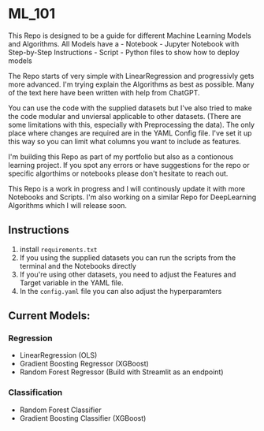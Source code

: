# ML_101
 
This Repo is designed to be a guide for different Machine Learning Models and Algorithms. 
All Models have a 
    - Notebook - Jupyter Notebook with Step-by-Step Instructions
    - Script - Python files to show how to deploy models 


The Repo starts of very simple with LinearRegression and progressivly gets more advanced. 
I'm trying explain the Algorithms as best as possible. Many of the text here have been written with help from ChatGPT. 

You can use the code with the supplied datasets but I've also tried to make the code modular and unviersal applicable to other datasets. (There are some limitations with this, especially with Preprocessing the data). The only place where changes are required are in the YAML Config file. I've set it up this way so you can limit what columns you want to include as features. 

I'm building this Repo as part of my portfolio but also as a contionous learning project. If you spot any errors or have suggestions for the repo or specific algorthims or notebooks please don't hesitate to reach out. 

This Repo is a work in progress and I will continously update it with more Notebooks and Scripts. 
I'm also working on a similar Repo for DeepLearning Algorithms which I will release soon. 

## Instructions 

1. install `requirements.txt`
2. If you using the supplied datasets you can run the scripts from the terminal and the Notebooks directly 
3. If you're using other datasets, you need to adjust the Features and Target variable in the YAML file. 
4. In the `config.yaml` file you can also adjust the hyperparamters 

## Current Models: 

### Regression 

- LinearRegression (OLS)
- Gradient Boosting Regressor (XGBoost)
- Random Forest Regressor (Build with Streamlit as an endpoint)

### Classification 

- Random Forest Classifier
- Gradient Boosting Classifier (XGBoost)



